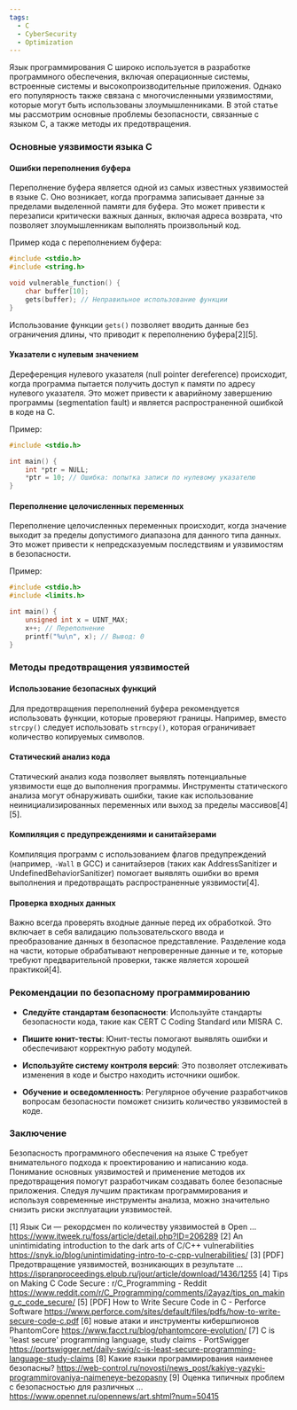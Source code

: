 ```yaml
---
tags:
  - C
  - CyberSecurity
  - Optimization
---
```



Язык программирования С широко используется в разработке программного обеспечения, включая операционные системы, встроенные системы и высокопроизводительные приложения. Однако его популярность также связана с многочисленными уязвимостями, которые могут быть использованы злоумышленниками. В этой статье мы рассмотрим основные проблемы безопасности, связанные с языком С, а также методы их предотвращения.

### Основные уязвимости языка С

#### Ошибки переполнения буфера

Переполнение буфера является одной из самых известных уязвимостей в языке С. Оно возникает, когда программа записывает данные за пределами выделенной памяти для буфера. Это может привести к перезаписи критически важных данных, включая адреса возврата, что позволяет злоумышленникам выполнять произвольный код.

Пример кода с переполнением буфера:

```c
#include <stdio.h>
#include <string.h>

void vulnerable_function() {
    char buffer[10];
    gets(buffer); // Неправильное использование функции
}
```

Использование функции `gets()` позволяет вводить данные без ограничения длины, что приводит к переполнению буфера[2][5].

#### Указатели с нулевым значением

Дереференция нулевого указателя (null pointer dereference) происходит, когда программа пытается получить доступ к памяти по адресу нулевого указателя. Это может привести к аварийному завершению программы (segmentation fault) и является распространенной ошибкой в коде на C.

Пример:

```c
#include <stdio.h>

int main() {
    int *ptr = NULL;
    *ptr = 10; // Ошибка: попытка записи по нулевому указателю
}
```

#### Переполнение целочисленных переменных

Переполнение целочисленных переменных происходит, когда значение выходит за пределы допустимого диапазона для данного типа данных. Это может привести к непредсказуемым последствиям и уязвимостям в безопасности.

Пример:

```c
#include <stdio.h>
#include <limits.h>

int main() {
    unsigned int x = UINT_MAX;
    x++; // Переполнение
    printf("%u\n", x); // Вывод: 0
}
```

### Методы предотвращения уязвимостей

#### Использование безопасных функций

Для предотвращения переполнений буфера рекомендуется использовать функции, которые проверяют границы. Например, вместо `strcpy()` следует использовать `strncpy()`, которая ограничивает количество копируемых символов.

#### Статический анализ кода

Статический анализ кода позволяет выявлять потенциальные уязвимости еще до выполнения программы. Инструменты статического анализа могут обнаруживать ошибки, такие как использование неинициализированных переменных или выход за пределы массивов[4][5].

#### Компиляция с предупреждениями и санитайзерами

Компиляция программ с использованием флагов предупреждений (например, `-Wall` в GCC) и санитайзеров (таких как AddressSanitizer и UndefinedBehaviorSanitizer) помогает выявлять ошибки во время выполнения и предотвращать распространенные уязвимости[4].

#### Проверка входных данных

Важно всегда проверять входные данные перед их обработкой. Это включает в себя валидацию пользовательского ввода и преобразование данных в безопасное представление. Разделение кода на части, которые обрабатывают непроверенные данные и те, которые требуют предварительной проверки, также является хорошей практикой[4].

### Рекомендации по безопасному программированию

- **Следуйте стандартам безопасности**: Используйте стандарты безопасности кода, такие как CERT C Coding Standard или MISRA C.
  
- **Пишите юнит-тесты**: Юнит-тесты помогают выявлять ошибки и обеспечивают корректную работу модулей.

- **Используйте систему контроля версий**: Это позволяет отслеживать изменения в коде и быстро находить источники ошибок.

- **Обучение и осведомленность**: Регулярное обучение разработчиков вопросам безопасности поможет снизить количество уязвимостей в коде.

### Заключение

Безопасность программного обеспечения на языке С требует внимательного подхода к проектированию и написанию кода. Понимание основных уязвимостей и применение методов их предотвращения помогут разработчикам создавать более безопасные приложения. Следуя лучшим практикам программирования и используя современные инструменты анализа, можно значительно снизить риски эксплуатации уязвимостей.


[1] Язык Cи — рекордсмен по количеству уязвимостей в Open ... https://www.itweek.ru/foss/article/detail.php?ID=206289
[2] An unintimidating introduction to the dark arts of C/C++ vulnerabilities https://snyk.io/blog/unintimidating-intro-to-c-cpp-vulnerabilities/
[3] [PDF] Предотвращение уязвимостей, возникающих в результате ... https://ispranproceedings.elpub.ru/jour/article/download/1436/1255
[4] Tips on Making C Code Secure : r/C_Programming - Reddit https://www.reddit.com/r/C_Programming/comments/i2ayaz/tips_on_making_c_code_secure/
[5] [PDF] How to Write Secure Code in C - Perforce Software https://www.perforce.com/sites/default/files/pdfs/how-to-write-secure-code-c.pdf
[6] новые атаки и инструменты кибершпионов PhantomCore https://www.facct.ru/blog/phantomcore-evolution/
[7] C is 'least secure' programming language, study claims - PortSwigger https://portswigger.net/daily-swig/c-is-least-secure-programming-language-study-claims
[8] Какие языки программирования наименее безопасны? https://web-control.ru/novosti/news_post/kakiye-yazyki-programmirovaniya-naimeneye-bezopasny
[9] Оценка типичных проблем с безопасностью для различных ... https://www.opennet.ru/opennews/art.shtml?num=50415
